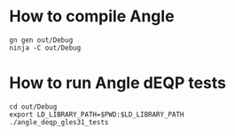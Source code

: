 # How to compile Angle

    gn gen out/Debug
    ninja -C out/Debug

# How to run Angle dEQP tests

    cd out/Debug
    export LD_LIBRARY_PATH=$PWD:$LD_LIBRARY_PATH
    ./angle_deqp_gles31_tests
